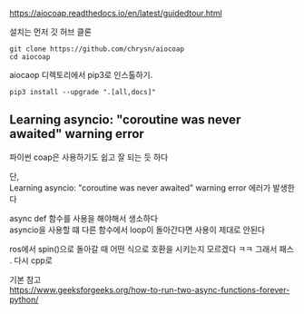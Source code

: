 https://aiocoap.readthedocs.io/en/latest/guidedtour.html

설치는 먼저 깃 허브 클론  
```
git clone https://github.com/chrysn/aiocoap
cd aiocoap
```

aiocaop 디렉토리에서 pip3로 인스톨하기.
```
pip3 install --upgrade ".[all,docs]"
```


## Learning asyncio: "coroutine was never awaited" warning error
파이썬 coap은 사용하기도 쉽고 잘 되는 듯 하다  

단,   
Learning asyncio: "coroutine was never awaited" warning error 에러가 발생한다  

async def 함수를 사용을 해야해서 생소하다  
asyncio을 사용할 떄 다른 함수에서 loop이 돌아간다면 사용이 제대로 안된다 


ros에서 spin()으로 돌아갈 때 어떤 식으로 호환을 시키는지 모르겠다 ㅋㅋ
그래서 패스 . 다시 cpp로 



기본 참고   
https://www.geeksforgeeks.org/how-to-run-two-async-functions-forever-python/